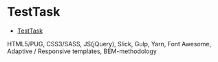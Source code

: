 # TestTask
* [TestTask](https://boxing199.github.io/TestTask/dist/index.html)

HTML5/PUG, CSS3/SASS, JS(jQuery), Slick, Gulp, Yarn, Font Awesome, Adaptive / Responsive templates, BEM-methodology